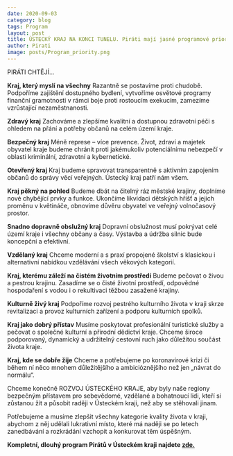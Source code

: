 ```yaml
---
date: 2020-09-03
category: blog
tags: Program 
layout: post
title: ÚSTECKÝ KRAJ NA KONCI TUNELU. Piráti mají jasné programové priority
author: Pirati
image: posts/Program_priority.png
---
```


PIRÁTI CHTĚJÍ…

**Kraj, který myslí na všechny**
Razantně se postavíme proti chudobě. Podpoříme zajištění dostupného bydlení, vytvoříme osvětové programy finanční gramotnosti v rámci boje proti rostoucím exekucím, zamezíme vzrůstající nezaměstnanosti.

**Zdravý kraj**
Zachováme a zlepšíme kvalitní a dostupnou zdravotní péči s ohledem na přání a potřeby občanů na celém území kraje.

**Bezpečný kraj**
Méně represe – více prevence. Život, zdraví a majetek obyvatel kraje budeme chránit proti jakémukoliv potenciálnímu nebezpečí v oblasti kriminální, zdravotní a kybernetické.

**Otevřený kraj**
Kraj budeme spravovat transparentně s aktivním zapojením občanů do správy věcí veřejných. Ústecký kraj patří nám všem.

**Kraj pěkný na pohled**
Budeme dbát na čitelný ráz městské krajiny, doplníme nové chybějící prvky a funkce. Ukončíme likvidaci dětských hřišť a jejich proměnu v květináče, obnovíme důvěru obyvatel ve veřejný volnočasový prostor.

**Snadno dopravně obslužný kraj**
Dopravní obslužnost musí pokrývat celé území kraje i všechny občany a časy. Výstavba a údržba silnic bude koncepční a efektivní.

**Vzdělaný kraj**
Chceme moderní a s praxí propojené školství s klasickou i alternativní nabídkou vzdělávání všech věkových kategorií.

**Kraj, kterému záleží na čistém životním prostředí**
Budeme pečovat o živou a pestrou krajinu. Zasadíme se o čisté životní prostředí, odpovědné hospodaření s vodou i o rekultivaci těžbou zasažené krajiny. 

**Kulturně živý kraj**
Podpoříme rozvoj pestrého kulturního života v kraji skrze revitalizaci a provoz kulturních zařízení a podporu kulturních spolků.

**Kraj jako dobrý přístav**
Musíme poskytovat profesionální turistické služby a pečovat o společné kulturní a přírodní dědictví kraje. Chceme široce podporovaný, dynamický a udržitelný cestovní ruch jako důležitou součást života kraje.

**Kraj, kde se dobře žije**
Chceme a potřebujeme po koronavirové krizi či během ní něco mnohem důležitějšího a ambicióznějšího než jen „návrat do normálu“.

Chceme konečně ROZVOJ ÚSTECKÉHO KRAJE, aby byly naše regiony bezpečným přístavem pro sebevědomé, vzdělané a bohatnoucí lidi, kteří si zůstanou žít a působit raději v Ústeckém kraji, než aby se stěhovali jinam.

Potřebujeme a musíme zlepšit všechny kategorie kvality života v kraji, abychom z něj udělali lukrativní místo, které má naději se po letech zanedbávání a rozkrádání vzchopit a konkurovat těm úspěšným.

**Kompletní, dlouhý program Pirátů v Ústeckém kraji najdete [zde.](https://piratiuk.cz/velky-plan-program/)**

